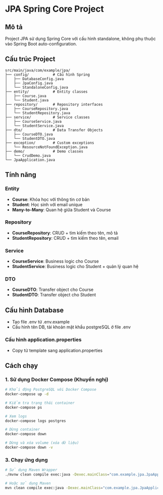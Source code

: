 # JPA Spring Core Project

## Mô tả
Project JPA sử dụng Spring Core với cấu hình standalone, không phụ thuộc vào Spring Boot auto-configuration.

## Cấu trúc Project

```
src/main/java/com/example/jpa/
├── config/           # Cấu hình Spring
│   ├── DatabaseConfig.java
│   ├── JpaConfig.java
│   └── StandaloneConfig.java
├── entity/           # Entity classes
│   ├── Course.java
│   └── Student.java
├── repository/       # Repository interfaces
│   ├── CourseRepository.java
│   └── StudentRepository.java
├── service/          # Service classes
│   ├── CourseService.java
│   └── StudentService.java
├── dto/              # Data Transfer Objects
│   ├── CourseDTO.java
│   └── StudentDTO.java
├── exception/        # Custom exceptions
│   └── ResourceNotFoundException.java
├── demo/             # Demo classes
│   └── CrudDemo.java
└── JpaApplication.java
```

## Tính năng

### Entity
- **Course**: Khóa học với thông tin cơ bản
- **Student**: Học sinh với email unique
- **Many-to-Many**: Quan hệ giữa Student và Course

### Repository
- **CourseRepository**: CRUD + tìm kiếm theo tên, mô tả
- **StudentRepository**: CRUD + tìm kiếm theo tên, email

### Service
- **CourseService**: Business logic cho Course
- **StudentService**: Business logic cho Student + quản lý quan hệ

### DTO
- **CourseDTO**: Transfer object cho Course
- **StudentDTO**: Transfer object cho Student

## Cấu hình Database
- Tạo file .env từ .env.example
- Cấu hình tên DB, tài khoản mật khẩu postgreSQL ở file .env

### Cấu hình application.properties
- Copy từ template sang application.properties

## Cách chạy

### 1. Sử dụng Docker Compose (Khuyến nghị)
```bash
# Khởi động PostgreSQL với Docker Compose
docker-compose up -d

# Kiểm tra trạng thái container
docker-compose ps

# Xem logs
docker-compose logs postgres

# Dừng container
docker-compose down

# Dừng và xóa volume (xóa dữ liệu)
docker-compose down -v
```

### 3. Chạy ứng dụng
```bash
# Sử dụng Maven Wrapper
./mvnw clean compile exec:java -Dexec.mainClass="com.example.jpa.JpaApplication"

# Hoặc sử dụng Maven
mvn clean compile exec:java -Dexec.mainClass="com.example.jpa.JpaApplication"
```
